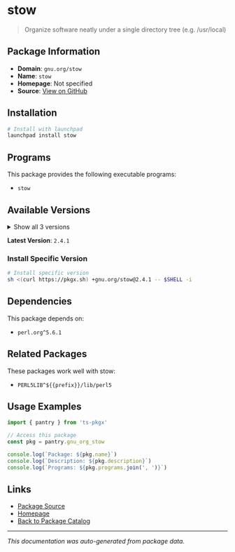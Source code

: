 # stow

> Organize software neatly under a single directory tree (e.g. /usr/local)

## Package Information

- **Domain**: `gnu.org/stow`
- **Name**: `stow`
- **Homepage**: Not specified
- **Source**: [View on GitHub](https://github.com/pkgxdev/pantry/tree/main/projects/gnu.org/stow/package.yml)

## Installation

```bash
# Install with launchpad
launchpad install stow
```

## Programs

This package provides the following executable programs:

- `stow`

## Available Versions

<details>
<summary>Show all 3 versions</summary>

- `2.4.1`, `2.4.0`, `2.3.1`

</details>

**Latest Version**: `2.4.1`

### Install Specific Version

```bash
# Install specific version
sh <(curl https://pkgx.sh) +gnu.org/stow@2.4.1 -- $SHELL -i
```

## Dependencies

This package depends on:

- `perl.org^5.6.1`

## Related Packages

These packages work well with stow:

- `PERL5LIB^${{prefix}}/lib/perl5`

## Usage Examples

```typescript
import { pantry } from 'ts-pkgx'

// Access this package
const pkg = pantry.gnu_org_stow

console.log(`Package: ${pkg.name}`)
console.log(`Description: ${pkg.description}`)
console.log(`Programs: ${pkg.programs.join(', ')}`)
```

## Links

- [Package Source](https://github.com/pkgxdev/pantry/tree/main/projects/gnu.org/stow/package.yml)
- [Homepage](#)
- [Back to Package Catalog](../package-catalog.md)

---

*This documentation was auto-generated from package data.*
